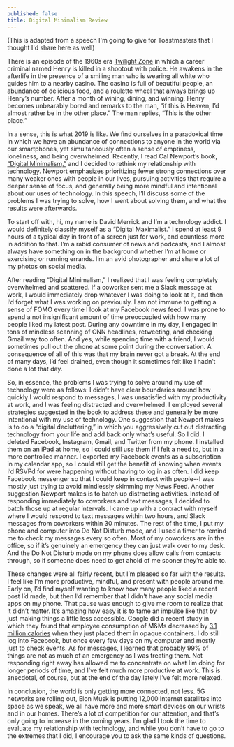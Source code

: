 ```yaml
---
published: false
title: Digital Minimalism Review
---
```

(This is adapted from a speech I'm going to give for Toastmasters that I thought I'd share here as well)

There is an episode of the 1960s era [Twilight Zone](https://www.crisismagazine.com/2016/happiness-and-hell-in-the-twilight-zone) in which a career criminal named Henry is killed in a shootout with police. He awakens in the afterlife in the presence of a smiling man who is wearing all white who guides him to a nearby casino. The casino is full of beautiful people, an abundance of delicious food, and a roulette wheel that always brings up Henry’s number. After a month of wining, dining, and winning, Henry becomes unbearably bored and remarks to the man, “if this is Heaven, I’d almost rather be in the other place.” The man replies, “This is the other place.”

In a sense, this is what 2019 is like. We find ourselves in a paradoxical time in which we have an abundance of connections to anyone in the world via our smartphones, yet simultaneously often a sense of emptiness, loneliness, and being overwhelmed. Recently, I read Cal Newport’s book, [“Digital Minimalism,”](https://www.amazon.com/dp/B07DBRBP7G/ref=dp-kindle-redirect?_encoding=UTF8&btkr=1) and I decided to rethink my relationship with technology. Newport emphasizes prioritizing fewer strong connections over many weaker ones with people in our lives, pursuing activities that require a deeper sense of focus, and generally being more mindful and intentional about our uses of technology. In this speech, I’ll discuss some of the problems I was trying to solve, how I went about solving them, and what the results were afterwards.

To start off with, hi, my name is David Merrick and I’m a technology addict. I would definitely classify myself as a “Digital Maximalist.” I spend at least 9 hours of a typical day in front of a screen just for work, and countless more in addition to that. I’m a rabid consumer of news and podcasts, and I almost always have something on in the background whether I’m at home or exercising or running errands. I’m an avid photographer and share a lot of my photos on social media. 

After reading “Digital Minimalism,” I realized that I was feeling completely overwhelmed and scattered. If a coworker sent me a Slack message at work, I would immediately drop whatever I was doing to look at it, and then I’d forget what I was working on previously. I am not immune to getting a sense of FOMO every time I look at my Facebook news feed. I was prone to spend a not insignificant amount of time preoccupied with how many people liked my latest post. During any downtime in my day, I engaged in tons of mindless scanning of CNN headlines, retweeting, and checking Gmail way too often. And yes, while spending time with a friend, I would sometimes pull out the phone at some point during the conversation. A consequence of all of this was that my brain never got a break. At the end of many days, I’d feel drained, even though it sometimes felt like I hadn’t done a lot that day. 

So, in essence, the problems I was trying to solve around my use of technology were as follows: I didn’t have clear boundaries around how quickly I would respond to messages, I was unsatisfied with my productivity at work, and I was feeling distracted and overwhelmed. I employed several strategies suggested in the book to address these and generally be more intentional with my use of technology. One suggestion that Newport makes is to do a “digital decluttering,” in which you aggressively cut out distracting technology from your life and add back only what’s useful. So I did. I deleted Facebook, Instagram, Gmail, and Twitter from my phone. I installed them on an iPad at home, so I could still use them if I felt a need to, but in a more controlled manner. I exported my Facebook events as a subscription in my calendar app, so I could still get the benefit of knowing when events I’d RSVPd for were happening without having to log in as often. I did keep Facebook messenger so that I could keep in contact with people--I was mostly just trying to avoid mindlessly skimming my News Feed. Another suggestion Newport makes is to batch up distracting activities. Instead of responding immediately to coworkers and text messages, I decided to batch those up at regular intervals. I came up with a contract with myself where I would respond to text messages within two hours, and Slack messages from coworkers within 30 minutes. The rest of the time, I put my phone and computer into Do Not Disturb mode, and I used a timer to remind me to check my messages every so often. Most of my coworkers are in the office, so if it’s genuinely an emergency they can just walk over to my desk. And the Do Not Disturb mode on my phone does allow calls from contacts through, so if someone does need to get ahold of me sooner they’re able to. 

These changes were all fairly recent, but I’m pleased so far with the results. I feel like I’m more productive, mindful, and present with people around me. Early on, I’d find myself wanting to know how many people liked a recent post I’d made, but then I’d remember that I didn’t have any social media apps on my phone. That pause was enough to give me room to realize that it didn’t matter. It’s amazing how easy it is to tame an impulse like that by just making things a little less accessible. Google did a recent study in which they found that employee consumption of M&Ms decreased by [3.1 million calories](https://www.washingtonpost.com/business/technology/google-crunches-data-on-munching-in-office/2013/09/01/3902b444-0e83-11e3-85b6-d27422650fd5_story.html?noredirect=on&utm_term=.df0baa8668fe) when they just placed them in opaque containers. I do still log into Facebook, but once every few days on my computer and mostly just to check events. As for messages, I learned that probably 99% of things are not as much of an emergency as I was treating them. Not responding right away has allowed me to concentrate on what I’m doing for longer periods of time, and I’ve felt much more productive at work. This is anecdotal, of course, but at the end of the day lately I’ve felt more relaxed. 

In conclusion, the world is only getting more connected, not less. 5G networks are rolling out, Elon Musk is putting 12,000 Internet satellites into space as we speak, we all have more and more smart devices on our wrists and in our homes. There’s a lot of competition for our attention, and that’s only going to increase in the coming years. I’m glad I took the time to evaluate my relationship with technology, and while you don’t have to go to the extremes that I did, I encourage you to ask the same kinds of questions. 

